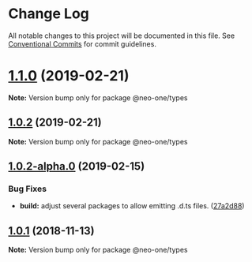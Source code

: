 # Change Log

All notable changes to this project will be documented in this file.
See [Conventional Commits](https://conventionalcommits.org) for commit guidelines.

# [1.1.0](https://github.com/neo-one-suite/neo-one/compare/@neo-one/types@1.0.2...@neo-one/types@1.1.0) (2019-02-21)

**Note:** Version bump only for package @neo-one/types





## [1.0.2](https://github.com/neo-one-suite/neo-one/compare/@neo-one/types@1.0.2-alpha.0...@neo-one/types@1.0.2) (2019-02-21)

**Note:** Version bump only for package @neo-one/types





## [1.0.2-alpha.0](https://github.com/neo-one-suite/neo-one/compare/@neo-one/types@1.0.1...@neo-one/types@1.0.2-alpha.0) (2019-02-15)


### Bug Fixes

* **build:** adjust several packages to allow emitting .d.ts files. ([27a2d88](https://github.com/neo-one-suite/neo-one/commit/27a2d88))





## [1.0.1](https://github.com/neo-one-suite/neo-one/compare/@neo-one/types@1.0.0...@neo-one/types@1.0.1) (2018-11-13)

**Note:** Version bump only for package @neo-one/types
